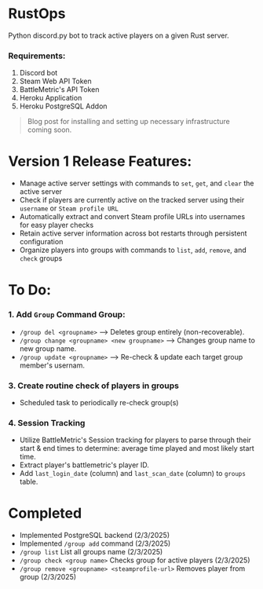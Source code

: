 # RustOps
Python discord.py bot to track active players on a given Rust server.

### Requirements:
1. Discord bot
2. Steam Web API Token
3. BattleMetric's API Token
4. Heroku Application
5. Heroku PostgreSQL Addon
> Blog post for installing and setting up necessary infrastructure coming soon.

# Version 1 Release Features:
- Manage active server settings with commands to `set`, `get`, and `clear` the active server
- Check if players are currently active on the tracked server using their `username` or `Steam profile URL`
- Automatically extract and convert Steam profile URLs into usernames for easy player checks
- Retain active server information across bot restarts through persistent configuration
- Organize players into groups with commands to `list`, `add`, `remove`, and `check` groups

# **To Do:**
### 1. Add `Group` Command Group: 
- `/group del <groupname>` --> Deletes group entirely (non-recoverable).
- `/group change <groupname> <new groupname>` --> Changes group name to new group name.
- `/group update <groupname>` --> Re-check & update each target group member's usernam.
### 3. Create routine check of players in groups
- Scheduled task to periodically re-check group(s)
### 4. Session Tracking
- Utilize BattleMetric's Session tracking for players to parse through their start & end times to determine: average time played and most likely start time.
- Extract player's battlemetric's player ID.
- Add `last_login_date` (column) and `last_scan_date` (column) to `groups` table.

# **Completed** 
- Implemented PostgreSQL backend (2/3/2025)
- Implemented `/group add` command  (2/3/2025)
- `/group list` List all groups name (2/3/2025)
- `/group check <group name>` Checks group for active players   (2/3/2025)
- `/group remove <groupname> <steamprofile-url>` Removes player from group (2/3/2025)